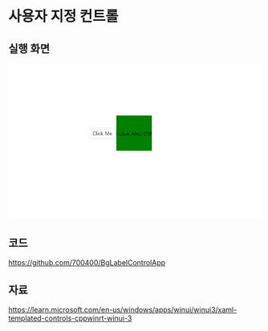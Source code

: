 # 사용자 지정 컨트롤
## 실행 화면
![img](img/BGLabel.PNG)
## 코드
https://github.com/700400/BgLabelControlApp
## 자료
https://learn.microsoft.com/en-us/windows/apps/winui/winui3/xaml-templated-controls-cppwinrt-winui-3
